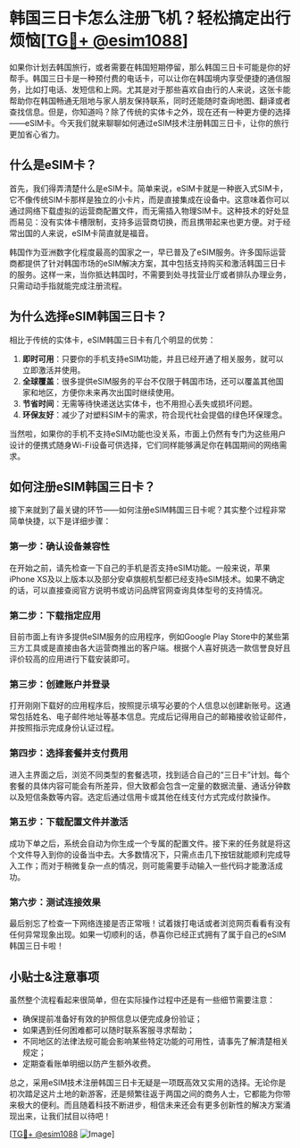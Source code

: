 # 韩国三日卡怎么注册飞机？轻松搞定出行烦恼[[TG💪+ @esim1088](https://t.me/s/esim1088)]

如果你计划去韩国旅行，或者需要在韩国短期停留，那么韩国三日卡可能是你的好帮手。韩国三日卡是一种预付费的电话卡，可以让你在韩国境内享受便捷的通信服务，比如打电话、发短信和上网。尤其是对于那些喜欢自由行的人来说，这张卡能帮助你在韩国畅通无阻地与家人朋友保持联系，同时还能随时查询地图、翻译或者查找信息。但是，你知道吗？除了传统的实体卡之外，现在还有一种更方便的选择——eSIM卡。今天我们就来聊聊如何通过eSIM技术注册韩国三日卡，让你的旅行更加省心省力。

## 什么是eSIM卡？

首先，我们得弄清楚什么是eSIM卡。简单来说，eSIM卡就是一种嵌入式SIM卡，它不像传统SIM卡那样是独立的小卡片，而是直接集成在设备中。这意味着你可以通过网络下载虚拟的运营商配置文件，而无需插入物理SIM卡。这种技术的好处显而易见：没有实体卡槽限制，支持多运营商切换，而且携带起来也更方便。对于经常出国的人来说，eSIM卡简直就是福音。

韩国作为亚洲数字化程度最高的国家之一，早已普及了eSIM服务。许多国际运营商都提供了针对韩国市场的eSIM解决方案，其中包括支持购买和激活韩国三日卡的服务。这样一来，当你抵达韩国时，不需要到处寻找营业厅或者排队办理业务，只需动动手指就能完成注册流程。

## 为什么选择eSIM韩国三日卡？

相比于传统的实体卡，eSIM韩国三日卡有几个明显的优势：

1. **即时可用**：只要你的手机支持eSIM功能，并且已经开通了相关服务，就可以立即激活并使用。
2. **全球覆盖**：很多提供eSIM服务的平台不仅限于韩国市场，还可以覆盖其他国家和地区，方便你未来再次出国时继续使用。
3. **节省时间**：无需等待快递送达实体卡，也不用担心丢失或损坏问题。
4. **环保友好**：减少了对塑料SIM卡的需求，符合现代社会提倡的绿色环保理念。

当然啦，如果你的手机不支持eSIM功能也没关系，市面上仍然有专门为这些用户设计的便携式随身Wi-Fi设备可供选择，它们同样能够满足你在韩国期间的网络需求。

## 如何注册eSIM韩国三日卡？

接下来就到了最关键的环节——如何注册eSIM韩国三日卡呢？其实整个过程非常简单快捷，以下是详细步骤：

### 第一步：确认设备兼容性

在开始之前，请先检查一下自己的手机是否支持eSIM功能。一般来说，苹果iPhone XS及以上版本以及部分安卓旗舰机型都已经支持eSIM技术。如果不确定的话，可以直接查阅官方说明书或访问品牌官网查询具体型号的支持情况。

### 第二步：下载指定应用

目前市面上有许多提供eSIM服务的应用程序，例如Google Play Store中的某些第三方工具或是直接由各大运营商推出的客户端。根据个人喜好挑选一款信誉良好且评价较高的应用进行下载安装即可。

### 第三步：创建账户并登录

打开刚刚下载好的应用程序后，按照提示填写必要的个人信息以创建新账号。这通常包括姓名、电子邮件地址等基本信息。完成后记得用自己的邮箱接收验证邮件，并按照指示完成身份认证过程。

### 第四步：选择套餐并支付费用

进入主界面之后，浏览不同类型的套餐选项，找到适合自己的“三日卡”计划。每个套餐的具体内容可能会有所差异，但大致都会包含一定量的数据流量、通话分钟数以及短信条数等内容。选定后通过信用卡或其他在线支付方式完成付款操作。

### 第五步：下载配置文件并激活

成功下单之后，系统会自动为你生成一个专属的配置文件。接下来的任务就是将这个文件导入到你的设备当中去。大多数情况下，只需点击几下按钮就能顺利完成导入工作；而对于稍微复杂一点的情况，则可能需要手动输入一些代码才能激活成功。

### 第六步：测试连接效果

最后别忘了检查一下网络连接是否正常哦！试着拨打电话或者浏览网页看看有没有任何异常现象出现。如果一切顺利的话，恭喜你已经正式拥有了属于自己的eSIM韩国三日卡啦！

## 小贴士&注意事项

虽然整个流程看起来很简单，但在实际操作过程中还是有一些细节需要注意：

- 确保提前准备好有效的护照信息以便完成身份验证；
- 如果遇到任何困难都可以随时联系客服寻求帮助；
- 不同地区的法律法规可能会影响某些特定功能的可用性，请事先了解清楚相关规定；
- 定期查看账单明细以防产生额外收费。

总之，采用eSIM技术注册韩国三日卡无疑是一项既高效又实用的选择。无论你是初次踏足这片土地的新游客，还是频繁往返于两国之间的商务人士，它都能为你带来极大的便利。而且随着科技不断进步，相信未来还会有更多创新性的解决方案涌现出来，让我们拭目以待吧！

[[TG💪+ @esim1088](https://t.me/s/esim1088) ![Image](https://i.postimg.cc/4NQfJmqS/Snipaste-2025-05-13-00-14-12.png)]